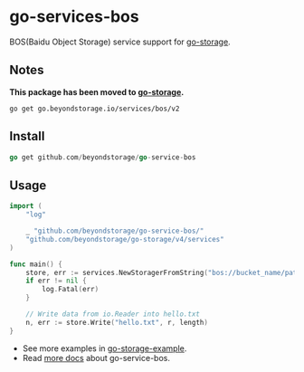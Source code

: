 # go-services-bos

BOS(Baidu Object Storage) service support for [go-storage](https://github.com/beyondstorage/go-storage).

## Notes

**This package has been moved to [go-storage](https://github.com/beyondstorage/go-storage/tree/master/services/bos).**

```shell
go get go.beyondstorage.io/services/bos/v2
```

## Install

```go
go get github.com/beyondstorage/go-service-bos
```

## Usage

```go
import (
	"log"

	_ "github.com/beyondstorage/go-service-bos/"
	"github.com/beyondstorage/go-storage/v4/services"
)

func main() {
	store, err := services.NewStoragerFromString("bos://bucket_name/path/to/workdir")
	if err != nil {
		log.Fatal(err)
	}

	// Write data from io.Reader into hello.txt
	n, err := store.Write("hello.txt", r, length)
}
```

- See more examples in [go-storage-example](https://github.com/beyondstorage/go-storage-example).
- Read [more docs](https://beyondstorage.io/docs/go-storage/services/bos) about go-service-bos.
